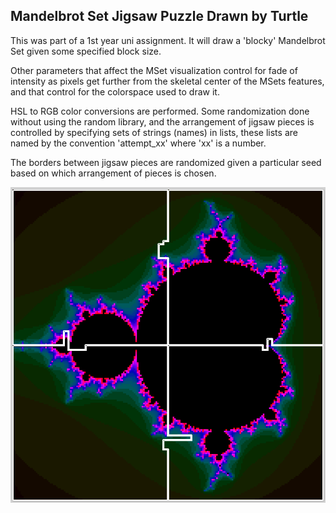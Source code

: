 ## Mandelbrot Set Jigsaw Puzzle Drawn by Turtle

This was part of a 1st year uni assignment. It will draw a 'blocky' Mandelbrot Set given some specified block size.

Other parameters that affect the MSet visualization control for fade of intensity as pixels get further from the skeletal center of the MSets features, and that control for the colorspace used to draw it.

HSL to RGB color conversions are performed. Some randomization done without using the random library, and the arrangement of jigsaw pieces is controlled by specifying sets of strings (names) in lists, these lists are named by the convention 'attempt_xx' where 'xx' is a number.

The borders between jigsaw pieces are randomized given a particular seed based on which arrangement of pieces is chosen.

![alt text](https://github.com/stephen-hannam/Turtle_MandelBrot_Set/blob/master/IFB104_1.png "MSet Turtle Jigsaw")
